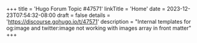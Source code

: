 +++
title = 'Hugo Forum Topic #47571'
linkTitle = 'Home'
date = 2023-12-23T07:54:32-08:00
draft = false
details = 'https://discourse.gohugo.io/t/47571'
description = "Internal templates for og:image and twitter:image not working with images array in front matter"
+++

